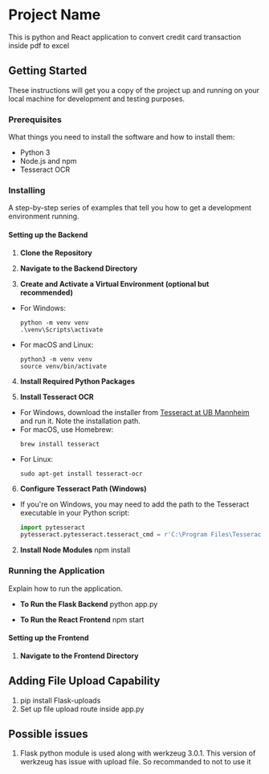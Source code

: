 # Project Name

This is python and React application to convert credit card transaction inside pdf to excel

## Getting Started

These instructions will get you a copy of the project up and running on your local machine for development and testing purposes.

### Prerequisites

What things you need to install the software and how to install them:

- Python 3
- Node.js and npm
- Tesseract OCR

### Installing

A step-by-step series of examples that tell you how to get a development environment running.

#### Setting up the Backend

1. **Clone the Repository**

2. **Navigate to the Backend Directory**

3. **Create and Activate a Virtual Environment (optional but recommended)**

- For Windows:
  ```
  python -m venv venv
  .\venv\Scripts\activate
  ```
- For macOS and Linux:
  ```
  python3 -m venv venv
  source venv/bin/activate
  ```

4. **Install Required Python Packages**

5. **Install Tesseract OCR**

- For Windows, download the installer from [Tesseract at UB Mannheim](https://github.com/UB-Mannheim/tesseract/wiki) and run it. Note the installation path.
- For macOS, use Homebrew:
  ```
  brew install tesseract
  ```
- For Linux:
  ```
  sudo apt-get install tesseract-ocr
  ```

6. **Configure Tesseract Path (Windows)**

- If you're on Windows, you may need to add the path to the Tesseract executable in your Python script:
  ```python
  import pytesseract
  pytesseract.pytesseract.tesseract_cmd = r'C:\Program Files\Tesseract-OCR\tesseract.exe'  # Update with your path
  ```

2. **Install Node Modules**
   npm install

### Running the Application

Explain how to run the application.

- **To Run the Flask Backend**
  python app.py

- **To Run the React Frontend**
  npm start

#### Setting up the Frontend

1. **Navigate to the Frontend Directory**

## Adding File Upload Capability

1. pip install Flask-uploads
2. Set up file upload route inside app.py

## Possible issues

1. Flask python module is used along with werkzeug 3.0.1. This version of werkzeug has issue with upload file. So recommanded to not to use it
